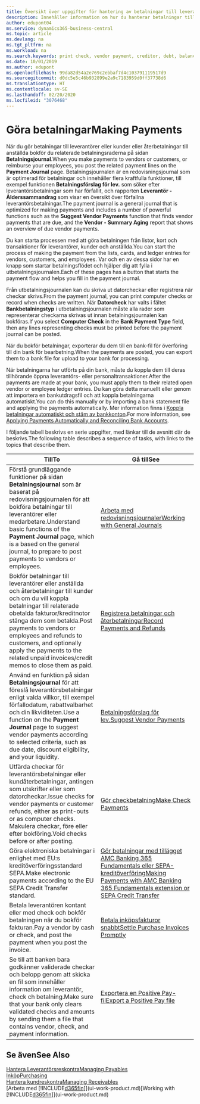 ```yaml
---
title: Översikt över uppgifter för hantering av betalningar till leverantörer | Microsoft Docs
description: Innehåller information om hur du hanterar betalningar till leverantörer och fordringsägare, inklusive bokför betalningsraderna och få en översikt över saldot som förfaller.
author: edupont04
ms.service: dynamics365-business-central
ms.topic: article
ms.devlang: na
ms.tgt_pltfrm: na
ms.workload: na
ms.search.keywords: print check, vendor payment, creditor, debt, balance due, AP
ms.date: 10/01/2019
ms.author: edupont
ms.openlocfilehash: 99da82d54a2e769c2ebbaf7d4c103791119517d9
ms.sourcegitcommit: d0dc5e5c46b932899e2a9c7183959d0ff37738d6
ms.translationtype: HT
ms.contentlocale: sv-SE
ms.lasthandoff: 02/20/2020
ms.locfileid: "3076468"
---
```

# <a name="making-payments"></a><span data-ttu-id="920de-103">Göra betalningar</span><span class="sxs-lookup"><span data-stu-id="920de-103">Making Payments</span></span>

<span data-ttu-id="920de-104">När du gör betalningar till leverantörer eller kunder eller återbetalningar till anställda bokför du relaterade betalningsraderna på sidan **Betalningsjournal**.</span><span class="sxs-lookup"><span data-stu-id="920de-104">When you make payments to vendors or customers, or reimburse your employees, you post the related payment lines on the **Payment Journal** page.</span></span> <span data-ttu-id="920de-105">Betalningsjournalen är en redovisningsjournal som är optimerad för betalningar och innehåller flera kraftfulla funktioner, till exempel funktionen **Betalningsförslag för lev.** som söker efter leverantörsbetalningar som har förfallit, och rapporten **Leverantör - Ålderssammandrag** som visar en översikt över förfallna leverantörsbetalningar.</span><span class="sxs-lookup"><span data-stu-id="920de-105">The payment journal is a general journal that is optimized for making payments and includes a number of powerful functions such as the **Suggest Vendor Payments** function that finds vendor payments that are due, and the **Vendor - Summary Aging** report that shows an overview of due vendor payments.</span></span>  

<span data-ttu-id="920de-106">Du kan starta processen med att göra betalningen från listor, kort och transaktioner för leverantörer, kunder och anställda.</span><span class="sxs-lookup"><span data-stu-id="920de-106">You can start the process of making the payment from the lists, cards, and ledger entries for vendors, customers, and employees.</span></span> <span data-ttu-id="920de-107">Var och en av dessa sidor har en knapp som startar betalningsflödet och hjälper dig att fylla i utbetalningsjournalen.</span><span class="sxs-lookup"><span data-stu-id="920de-107">Each of these pages has a button that starts the payment flow and helps you fill in the payment journal.</span></span>  

<span data-ttu-id="920de-108">Från utbetalningsjournalen kan du skriva ut datorcheckar eller registrera när checkar skrivs.</span><span class="sxs-lookup"><span data-stu-id="920de-108">From the payment journal, you can print computer checks or record when checks are written.</span></span> <span data-ttu-id="920de-109">När **Datorcheck** har valts i fältet **Bankbetalningstyp** i utbetalningsjournalen måste alla rader som representerar checkarna skrivas ut innan betalningsjournalen kan bokföras.</span><span class="sxs-lookup"><span data-stu-id="920de-109">If you select **Computer Check** in the **Bank Payment Type** field, then any lines representing checks must be printed before the payment journal can be posted.</span></span>

<span data-ttu-id="920de-110">När du bokför betalningar, exporterar du dem till en bank-fil för överföring till din bank för bearbetning.</span><span class="sxs-lookup"><span data-stu-id="920de-110">When the payments are posted, you can export them to a bank file for upload to your bank for processing.</span></span>

<span data-ttu-id="920de-111">När betalningarna har utförts på din bank, måste du koppla dem till deras tillhörande öppna leverantörs- eller personaltransaktioner.</span><span class="sxs-lookup"><span data-stu-id="920de-111">After the payments are made at your bank, you must apply them to their related open vendor or employee ledger entries.</span></span> <span data-ttu-id="920de-112">Du kan göra detta manuellt eller genom att importera en bankutdragsfil och att koppla betalningarna automatiskt.</span><span class="sxs-lookup"><span data-stu-id="920de-112">You can do this manually or by importing a bank statement file and applying the payments automatically.</span></span> <span data-ttu-id="920de-113">Mer information finns i [Koppla betalningar automatiskt och stäm av bankkonton](receivables-apply-payments-auto-reconcile-bank-accounts.md).</span><span class="sxs-lookup"><span data-stu-id="920de-113">For more information, see [Applying Payments Automatically and Reconciling Bank Accounts](receivables-apply-payments-auto-reconcile-bank-accounts.md).</span></span>

<span data-ttu-id="920de-114">I följande tabell beskrivs en serie uppgifter, med länkar till de avsnitt där de beskrivs.</span><span class="sxs-lookup"><span data-stu-id="920de-114">The following table describes a sequence of tasks, with links to the topics that describe them.</span></span>

| <span data-ttu-id="920de-115">Till</span><span class="sxs-lookup"><span data-stu-id="920de-115">To</span></span> | <span data-ttu-id="920de-116">Gå till</span><span class="sxs-lookup"><span data-stu-id="920de-116">See</span></span> |
| --- | --- |
|<span data-ttu-id="920de-117">Förstå grundläggande funktioner på sidan **Betalningsjournal** som är baserat på redovisningsjournalen för att bokföra betalningar till leverantörer eller medarbetare.</span><span class="sxs-lookup"><span data-stu-id="920de-117">Understand basic functions of the **Payment Journal** page, which is a based on the general journal, to prepare to post payments to vendors or employees.</span></span>|[<span data-ttu-id="920de-118">Arbeta med redovisningsjournaler</span><span class="sxs-lookup"><span data-stu-id="920de-118">Working with General Journals</span></span>](ui-work-general-journals.md)|
|<span data-ttu-id="920de-119">Bokför betalningar till leverantörer eller anställda och återbetalningar till kunder och om du vill koppla betalningar till relaterade obetalda fakturor/kreditnotor stänga dem som betalda.</span><span class="sxs-lookup"><span data-stu-id="920de-119">Post payments to vendors or employees and refunds to customers, and optionally apply the payments to the related unpaid invoices/credit memos to close them as paid.</span></span>|[<span data-ttu-id="920de-120">Registrera betalningar och återbetalningar</span><span class="sxs-lookup"><span data-stu-id="920de-120">Record Payments and Refunds</span></span>](payables-how-post-payments-refunds.md)|
| <span data-ttu-id="920de-121">Använd en funktion på sidan **Betalningsjournal** för att föreslå leverantörsbetalningar enligt valda villkor, till exempel förfallodatum, rabattvalbarhet och din likviditeten.</span><span class="sxs-lookup"><span data-stu-id="920de-121">Use a function on the **Payment Journal** page to suggest vendor payments according to selected criteria, such as due date, discount eligibility, and your liquidity.</span></span> |[<span data-ttu-id="920de-122">Betalningsförslag för lev.</span><span class="sxs-lookup"><span data-stu-id="920de-122">Suggest Vendor Payments</span></span>](payables-how-suggest-vendor-payments.md) |
| <span data-ttu-id="920de-123">Utfärda checkar för leverantörsbetalningar eller kundåterbetalningar, antingen som utskrifter eller som datorcheckar.</span><span class="sxs-lookup"><span data-stu-id="920de-123">Issue checks for vendor payments or customer refunds, either as print-outs or as computer checks.</span></span> <span data-ttu-id="920de-124">Makulera checkar, före eller efter bokföring.</span><span class="sxs-lookup"><span data-stu-id="920de-124">Void checks before or after posting.</span></span> |[<span data-ttu-id="920de-125">Gör checkbetalning</span><span class="sxs-lookup"><span data-stu-id="920de-125">Make Check Payments</span></span>](payables-how-work-checks.md) |
|<span data-ttu-id="920de-126">Göra elektroniska betalningar i enlighet med EU:s kreditöverföringsstandard SEPA.</span><span class="sxs-lookup"><span data-stu-id="920de-126">Make electronic payments according to the EU SEPA Credit Transfer standard.</span></span>|[<span data-ttu-id="920de-127">Gör betalningar med tillägget AMC Banking 365 Fundamentals eller SEPA-kreditöverföring</span><span class="sxs-lookup"><span data-stu-id="920de-127">Making Payments with AMC Banking 365 Fundamentals extension or SEPA Credit Transfer</span></span>](finance-make-payments-with-bank-data-conversion-service-or-sepa-credit-transfer.md)|
| <span data-ttu-id="920de-128">Betala leverantören kontant eller med check och bokför betalningen när du bokför fakturan.</span><span class="sxs-lookup"><span data-stu-id="920de-128">Pay a vendor by cash or check, and post the payment when you post the invoice.</span></span> |[<span data-ttu-id="920de-129">Betala inköpsfakturor snabbt</span><span class="sxs-lookup"><span data-stu-id="920de-129">Settle Purchase Invoices Promptly</span></span>](finance-how-to-settle-purchase-invoices-promptly.md) |
| <span data-ttu-id="920de-130">Se till att banken bara godkänner validerade checkar och belopp genom att skicka en fil som innehåller information om leverantör, check ch betalning.</span><span class="sxs-lookup"><span data-stu-id="920de-130">Make sure that your bank only clears validated checks and amounts by sending them a file that contains vendor, check, and payment information.</span></span> |[<span data-ttu-id="920de-131">Exportera en Positive Pay-fil</span><span class="sxs-lookup"><span data-stu-id="920de-131">Export a Positive Pay file</span></span>](finance-how-positive-pay.md) |

## <a name="see-also"></a><span data-ttu-id="920de-132">Se även</span><span class="sxs-lookup"><span data-stu-id="920de-132">See Also</span></span>
[<span data-ttu-id="920de-133">Hantera Leverantörsreskontra</span><span class="sxs-lookup"><span data-stu-id="920de-133">Managing Payables</span></span>](payables-manage-payables.md)  
[<span data-ttu-id="920de-134">Inköp</span><span class="sxs-lookup"><span data-stu-id="920de-134">Purchasing</span></span>](purchasing-manage-purchasing.md)  
[<span data-ttu-id="920de-135">Hantera kundreskontra</span><span class="sxs-lookup"><span data-stu-id="920de-135">Managing Receivables</span></span>](receivables-manage-receivables.md)  
<span data-ttu-id="920de-136">[Arbeta med [!INCLUDE[d365fin](includes/d365fin_md.md)]](ui-work-product.md)</span><span class="sxs-lookup"><span data-stu-id="920de-136">[Working with [!INCLUDE[d365fin](includes/d365fin_md.md)]](ui-work-product.md)</span></span>  
